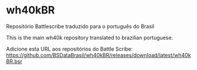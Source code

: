 # wh40kBR
Repositório Battlescribe traduzido para o português do Brasil

This is the main wh40k repository translated to brazilian portuguese.

Adicione esta URL aos repositórios do Battle Scribe:
https://github.com/BSDataBrasil/wh40kBR/releases/download/latest/wh40kBR.bsr
